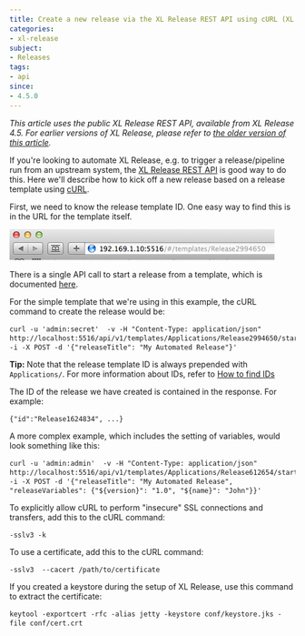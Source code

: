 ```yaml
---
title: Create a new release via the XL Release REST API using cURL (XL Release 4.5+)
categories:
- xl-release
subject:
- Releases
tags:
- api
since:
- 4.5.0
---
```


_This article uses the public XL Release REST API, available from XL Release 4.5. For earlier versions of XL Release, please refer to [the older version of this article](/xl-release/how-to/create-a-new-release-via-rest-api-using-curl-4.0.html)._

If you're looking to automate XL Release, e.g. to trigger a release/pipeline run from an upstream system, the [XL Release REST API](/xl-release/latest/rest-api/) is good way to do this. Here we'll describe how to kick off a new release based on a release template using [cURL](http://curl.haxx.se/docs/manpage.html).

First, we need to know the release template ID. One easy way to find this is in the URL for the template itself.

![URL for template](../images/template-release-id.png)

There is a single API call to start a release from a template, which is documented [here](/xl-release/4.6.x/rest-api/#!/templates/start).

For the simple template that we're using in this example, the cURL command to create the release would be:

    curl -u 'admin:secret'  -v -H "Content-Type: application/json" http://localhost:5516/api/v1/templates/Applications/Release2994650/start -i -X POST -d '{"releaseTitle": "My Automated Release"}'

**Tip:** Note that the release template ID is always prepended with `Applications/`. For more information about IDs, refer to [How to find IDs](/xl-release/how-to/how-to-find-ids.html)

The ID of the release we have created is contained in the response. For example:

    {"id":"Release1624834", ...}

A more complex example, which includes the setting of variables, would look something like this:

    curl -u 'admin:admin'  -v -H "Content-Type: application/json" http://localhost:5516/api/v1/templates/Applications/Release612654/start -i -X POST -d '{"releaseTitle": "My Automated Release", "releaseVariables": {"${version}": "1.0", "${name}": "John"}}'

To explicitly allow cURL to perform "insecure" SSL connections and transfers, add this to the cURL command:

    -sslv3 -k

To use a certificate, add this to the cURL command:

    -sslv3  --cacert /path/to/certificate

If you created a keystore during the setup of XL Release, use this command to extract the certificate: 

    keytool -exportcert -rfc -alias jetty -keystore conf/keystore.jks -file conf/cert.crt

